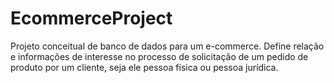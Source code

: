 # EcommerceProject
Projeto conceitual de banco de dados para um e-commerce.
Define relação e informações de interesse no processo de solicitação de um pedido de produto por um cliente,
seja ele pessoa física ou pessoa jurídica.
